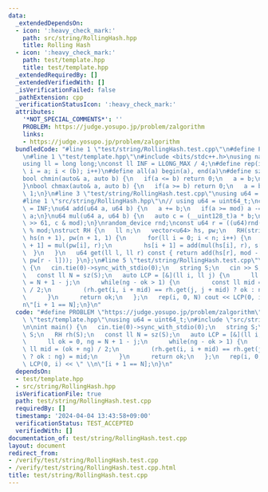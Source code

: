 ```yaml
---
data:
  _extendedDependsOn:
  - icon: ':heavy_check_mark:'
    path: src/string/RollingHash.hpp
    title: Rolling Hash
  - icon: ':heavy_check_mark:'
    path: test/template.hpp
    title: test/template.hpp
  _extendedRequiredBy: []
  _extendedVerifiedWith: []
  _isVerificationFailed: false
  _pathExtension: cpp
  _verificationStatusIcon: ':heavy_check_mark:'
  attributes:
    '*NOT_SPECIAL_COMMENTS*': ''
    PROBLEM: https://judge.yosupo.jp/problem/zalgorithm
    links:
    - https://judge.yosupo.jp/problem/zalgorithm
  bundledCode: "#line 1 \"test/string/RollingHash.test.cpp\"\n#define PROBLEM \"https://judge.yosupo.jp/problem/zalgorithm\"\
    \n#line 1 \"test/template.hpp\"\n#include <bits/stdc++.h>\nusing namespace std;\n\
    using ll = long long;\nconst ll INF = LLONG_MAX / 4;\n#define rep(i, a, b) for(ll\
    \ i = a; i < (b); i++)\n#define all(a) begin(a), end(a)\n#define sz(a) ssize(a)\n\
    bool chmin(auto& a, auto b) {\n   if(a <= b) return 0;\n   a = b;\n   return 1;\n\
    }\nbool chmax(auto& a, auto b) {\n   if(a >= b) return 0;\n   a = b;\n   return\
    \ 1;\n}\n#line 3 \"test/string/RollingHash.test.cpp\"\nusing u64 = uint64_t;\n\
    #line 1 \"src/string/RollingHash.hpp\"\n// using u64 = uint64_t;\nconst u64 mod\
    \ = INF;\nu64 add(u64 a, u64 b) {\n   a += b;\n   if(a >= mod) a -= mod;\n   return\
    \ a;\n}\nu64 mul(u64 a, u64 b) {\n   auto c = (__uint128_t)a * b;\n   return add(c\
    \ >> 61, c & mod);\n}\nrandom_device rnd;\nconst u64 r = ((u64)rnd() << 32 | rnd())\
    \ % mod;\nstruct RH {\n   ll n;\n   vector<u64> hs, pw;\n   RH(string s) : n(sz(s)),\
    \ hs(n + 1), pw(n + 1, 1) {\n      for(ll i = 0; i < n; i++) {\n         pw[i\
    \ + 1] = mul(pw[i], r);\n         hs[i + 1] = add(mul(hs[i], r), s[i]);\n    \
    \  }\n   }\n   u64 get(ll l, ll r) const { return add(hs[r], mod - mul(hs[l],\
    \ pw[r - l])); }\n};\n#line 5 \"test/string/RollingHash.test.cpp\"\n\nint main()\
    \ {\n   cin.tie(0)->sync_with_stdio(0);\n   string S;\n   cin >> S;\n   RH rh(S);\n\
    \   const ll N = sz(S);\n   auto LCP = [&](ll i, ll j) {\n      ll ok = 0, ng\
    \ = N + 1 - j;\n      while(ng - ok > 1) {\n         const ll mid = (ok + ng)\
    \ / 2;\n         (rh.get(i, i + mid) == rh.get(j, j + mid) ? ok : ng) = mid;\n\
    \      }\n      return ok;\n   };\n   rep(i, 0, N) cout << LCP(0, i) << \" \\\
    n\"[i + 1 == N];\n}\n"
  code: "#define PROBLEM \"https://judge.yosupo.jp/problem/zalgorithm\"\n#include\
    \ \"test/template.hpp\"\nusing u64 = uint64_t;\n#include \"src/string/RollingHash.hpp\"\
    \n\nint main() {\n   cin.tie(0)->sync_with_stdio(0);\n   string S;\n   cin >>\
    \ S;\n   RH rh(S);\n   const ll N = sz(S);\n   auto LCP = [&](ll i, ll j) {\n\
    \      ll ok = 0, ng = N + 1 - j;\n      while(ng - ok > 1) {\n         const\
    \ ll mid = (ok + ng) / 2;\n         (rh.get(i, i + mid) == rh.get(j, j + mid)\
    \ ? ok : ng) = mid;\n      }\n      return ok;\n   };\n   rep(i, 0, N) cout <<\
    \ LCP(0, i) << \" \\n\"[i + 1 == N];\n}\n"
  dependsOn:
  - test/template.hpp
  - src/string/RollingHash.hpp
  isVerificationFile: true
  path: test/string/RollingHash.test.cpp
  requiredBy: []
  timestamp: '2024-04-04 13:43:58+09:00'
  verificationStatus: TEST_ACCEPTED
  verifiedWith: []
documentation_of: test/string/RollingHash.test.cpp
layout: document
redirect_from:
- /verify/test/string/RollingHash.test.cpp
- /verify/test/string/RollingHash.test.cpp.html
title: test/string/RollingHash.test.cpp
---
```

